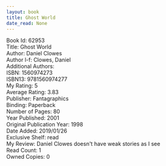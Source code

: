 ```yaml
---
layout: book
title: Ghost World
date_read: None
---
```


Book Id: 62953<br />
Title: Ghost World<br />
Author: Daniel Clowes<br />
Author l-f: Clowes, Daniel<br />
Additional Authors: <br />
ISBN: 1560974273<br />
ISBN13: 9781560974277<br />
My Rating: 5<br />
Average Rating: 3.83<br />
Publisher: Fantagraphics<br />
Binding: Paperback<br />
Number of Pages: 80<br />
Year Published: 2001<br />
Original Publication Year: 1998<br />
Date Added: 2019/01/26<br />
Exclusive Shelf: read<br />
My Review: Daniel Clowes doesn't have weak stories as I see<br />
Read Count: 1<br />
Owned Copies: 0<br />

